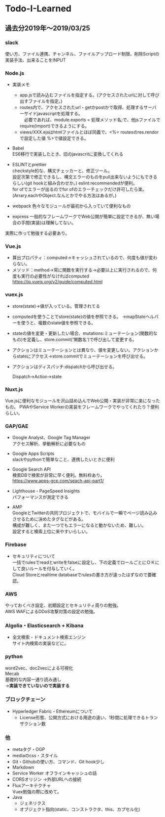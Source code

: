 # Todo-I-Learned

## 過去分2019年～2019/03/25
### slack
  使い方、ファイル連携、チャンネル、ファイルアップロード制限、削除Scriptの実装手法、出来ることをINPUT

### Node.js
- 実装メモ
  - app.jsで読み込むファイルを指定する。(アクセスされたurlに対して呼び出すファイルを指定。)  
  - routes内で、アクセスされたurl・getかpostかで取得、処理するサーバーサイドjavascriptを処理する。  
  　必要であれば、module.exports = 処理メソッド名;で、他jsファイルで require(import)できるようにする。  
  - views/XXX.ejsはhtmlファイルとほぼ同義で、<%= routesのres.rendorで設定した値 %>で値設定できる。  
  
- Babel  
  ES6移行で実装したとき、旧のjavascritに変換してくれる  
  
- ESLINTとprettier  
  checkstyle的な、構文チェッカーと、修正ツール。  
  設定次第で修正できるし、構文エラーのものをpull出来ないようにもできるらしい(git hookと組み合わせか。)
  eslint:recommendedが便利。  
  for ofでエラーが出るのでfor ofのエラーチェックだけ許可したら楽。(Arrary.eachやObject.なんとかでやる方法はあるが。)
  
- webpack
  色々なモジュールが最初から入っていて便利なもの
  
- express
  一般的なフレームワークでWeb公開が簡単に設定できるが、無い場合の手間(実装)は理解してない。

実際に作って勉強する必要あり。

### Vue.js
- 算出プロパティ：computed→キャッシュされているので、何度も値が変わらない。  
- メソッド：method→常に関数を実行する→必要以上に実行されるので、何度も実行の必要性がなければcomputed  
https://jp.vuejs.org/v2/guide/computed.html  

### vuex.js
- store(state)→値が入っている。管理されてる
- computedを使うことでstore(state)の値を参照できる。
  →mapStateヘルパーを使うと、複数のstate値を参照できる。
- stateの値を変更・更新したい場合、mutations:ミューテーション(関数的なもの)を定義し、store.commit('関数名')で呼び出して変更する。
- アクションはミューテーションとは異なり、値を変更しない。アクションからstateにアクセス→store.commitでミューテーションを呼び出せる。
- アクションはディスパッチ:dispatchから呼び出せる。  
  
  Dispatch→Action→state

### Nuxt.js
  Vue.jsに便利なモジュールを沢山詰め込んでWeb公開・実装が非常に楽になったもの。
  PWAやService Workerの実装をフレームワークでやってくれたり？便利らしい。

### GAP/GAE
- Google Analyst、Google Tag Manager  
  アクセス解析、挙動解析に必要なもの
  
- Google Apps Scripts  
  slackやpythonで簡単なこと、連携したいときに便利
  
- Google Search API  
  検索DBで検索が非常に早く便利。無料枠あり。  
  https://www.apps-gcp.com/seach-api-part1/
  
- Lighthouse・PageSpeed Insights  
  パフォーマンスが測定できる
  
- AMP  
  GoogleとTwitterの共同プロジェクトで、モバイルで一瞬でページ読み込みさせるために決めたタグなどがある。  
  構成が難しく、また一つでもエラーになると動かないため、難しい。  
  設定すると検索上位に来やすいらしい。

### Firebase
- セキュリティについて  
  一括でrulesでreadとwriteをfalseに設定し、下の定義でロールごとにＯＫにして良いルールを付与していく。  
  Cloud Storeとrealtime databaseでrulesの書き方が違ったはずなので要確認。

### AWS
やっておくべき設定、初期設定とセキュリティ周りの勉強。  
AWS WAFによるDDoS攻撃対策の設定の勉強。

### Algolia・Elasticsearch + Kibana
- 全文検索・ドキュメント検索エンジン  
  サイト内検索の実装などに。

### python
word2vec、doc2vecによる可視化  
Mecab  
基礎的な内容一通り読み通し  
→**実装できていないので実装する**

### ブロックチェーン
- Hyperledger Fabric・Ethereumについて
  - License形態、公開方式における用途の違い、1秒間に処理できるトランザクション数

### 他
- metaタグ・OGP  
- mediaのcss・スタイル  
- Git・Githubの使い方、コマンド、Git hook少し
- Markdown  
- Service Worker オフラインキャッシュの話
- CORSオリジン →外部URLへの接続   
- Fluxアーキテクチャ  
  Vuex勉強の際に改めて。
- Java
  - ジェネリクス
  - オブジェクト指向(static、コンストラクタ、this、カプセル化)
